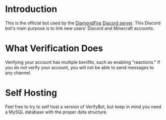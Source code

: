 # Introduction
This is the official bot used by the [DiamondFire](http://www.mcdiamondfire.com/) [Discord server](http://discord.gg/pDHBbBD). This Discord bot's main purpose is to link new users' Discord and Minecraft accounts.

# What Verification Does
Verifying your account has multiple benifits, such as enabling "reactions." If you do not verify your account, you will not be able to send messages to any channel.

# Self Hosting
Feel free to try to self host a version of VerifyBot, but keep in mind you need a MySQL database with the proper data structure.
